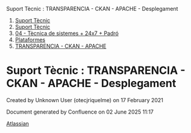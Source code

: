 Suport Tècnic : TRANSPARENCIA - CKAN - APACHE - Desplegament  

1.  [Suport Tècnic](index.html)
2.  [Suport Tècnic](13893782.html)
3.  [04 - Tècnica de sistemes + 24x7 + Padró](26313202.html)
4.  [Plataformes](Plataformes_41520520.html)
5.  [TRANSPARENCIA - CKAN - APACHE](TRANSPARENCIA---CKAN---APACHE_41521508.html)

Suport Tècnic : TRANSPARENCIA - CKAN - APACHE - Desplegament
============================================================

Created by Unknown User (otecjriquelme) on 17 February 2021

Document generated by Confluence on 02 June 2025 11:17

[Atlassian](http://www.atlassian.com/)